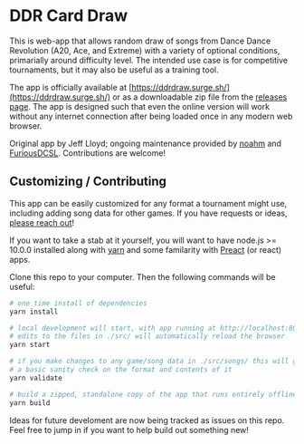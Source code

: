 # DDR Card Draw

This is web-app that allows random draw of songs from Dance Dance Revolution (A20, Ace, and Extreme)
with a variety of optional conditions, primarially around difficulty level. The intended use case is
for competitive tournaments, but it may also be useful as a training tool.

The app is officially available at [https://ddrdraw.surge.sh/](https://ddrdraw.surge.sh/)
or as a downloadable zip file from the [releases page](https://github.com/noahm/DDRCardDraw/releases).
The app is designed such that even the online version will work without any internet connection after
being loaded once in any modern web browser.

Original app by Jeff Lloyd; ongoing maintenance provided by [noahm](https://github.com/noahm)
and [FuriousDCSL](https://github.com/FuriousDCSL). Contributions are welcome!

## Customizing / Contributing

This app can be easily customized for any format a tournament might use, including adding song
data for other games. If you have requests or ideas, [please reach out](https://m.me/noah.manneschmidt)!

If you want to take a stab at it yourself, you will want to have node.js >= 10.0.0 installed along with
[yarn](https://yarnpkg.com/) and some familarity with [Preact](https://github.com/developit/preact)
(or react) apps.

Clone this repo to your computer. Then the following commands will be useful:

```sh
# one time install of dependencies
yarn install

# local development will start, with app running at http://localhost:8080/
# edits to the files in ./src/ will automatically reload the browser
yarn start

# if you make changes to any game/song data in ./src/songs/ this will give
# a basic sanity check on the format and contents of it
yarn validate

# build a zipped, standalone copy of the app that runs entirely offline
yarn build
```

Ideas for future develoment are now being tracked as issues on this repo. Feel free to jump in if you
want to help build out something new!
